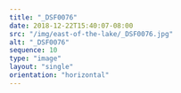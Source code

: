```yaml
---
title: "_DSF0076"
date: 2018-12-22T15:40:07-08:00
src: "/img/east-of-the-lake/_DSF0076.jpg"
alt: "_DSF0076"
sequence: 10
type: "image"
layout: "single"
orientation: "horizontal"
---
```

